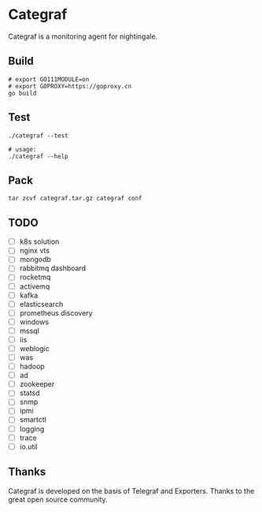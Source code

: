 # Categraf

Categraf is a monitoring agent for nightingale.

## Build

```shell
# export GO111MODULE=on
# export GOPROXY=https://goproxy.cn
go build
```

## Test

```shell
./categraf --test

# usage:
./categraf --help
```

## Pack

```shell
tar zcvf categraf.tar.gz categraf conf
```

## TODO

- [ ] k8s solution
- [ ] nginx vts
- [ ] mongodb
- [ ] rabbitmq dashboard
- [ ] rocketmq
- [ ] activemq
- [ ] kafka
- [ ] elasticsearch
- [ ] prometheus discovery
- [ ] windows
- [ ] mssql
- [ ] iis
- [ ] weblogic
- [ ] was
- [ ] hadoop
- [ ] ad
- [ ] zookeeper
- [ ] statsd
- [ ] snmp
- [ ] ipmi
- [ ] smartctl
- [ ] logging
- [ ] trace
- [ ] io.util

## Thanks

Categraf is developed on the basis of Telegraf and Exporters. Thanks to the great open source community.
